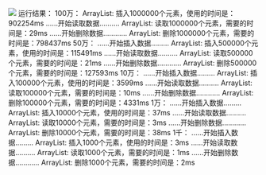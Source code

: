 ![](https://i.imgur.com/UYlivwf.png)
运行结果：
100万：
ArrayList: 插入1000000个元素，使用的时间是：902254ms
......开始读取数据..........
ArrayList: 读取1000000个元素，需要的时间是：29ms
......开始删除数据............
ArrayList: 删除1000000个元素，需要的时间是：798437ms
50万：
......开始插入数据.........
ArrayList: 插入500000个元素，使用的时间是：115491ms
......开始读取数据..........
ArrayList: 读取500000个元素，需要的时间是：21ms
......开始删除数据............
ArrayList: 删除500000个元素，需要的时间是：127593ms
10万：
......开始插入数据.........
ArrayList: 插入100000个元素，使用的时间是：3599ms
......开始读取数据..........
ArrayList: 读取100000个元素，需要的时间是：10ms
......开始删除数据............
ArrayList: 删除100000个元素，需要的时间是：4331ms
1万：
......开始插入数据.........
ArrayList: 插入10000个元素，使用的时间是：37ms
......开始读取数据..........
ArrayList: 读取10000个元素，需要的时间是：3ms
......开始删除数据............
ArrayList: 删除10000个元素，需要的时间是：38ms
1千：
......开始插入数据.........
ArrayList: 插入1000个元素，使用的时间是：3ms
......开始读取数据..........
ArrayList: 读取1000个元素，需要的时间是：1ms
......开始删除数据............
ArrayList: 删除1000个元素，需要的时间是：2ms